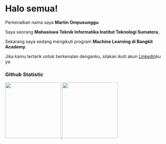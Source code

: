 # Halo semua! 

Perkenalkan nama saya **Martin Ompusunggu**.<br>

Saya seorang **Mahasiswa Teknik Informatika Institut Teknologi Sumatera**,.<br>

Sekarang saya sedang mengikuti program  **Machine Learning di Bangkit Academy**.<br>

Jika kamu tertarik untuk berkenalan denganku, silakan ikuti akun [Linkedin](www.linkedin.com/in/martinompusunggu4102)ku ya.

### Github Statistic
<p align="left">
<a href="https://github.com/Martinexe4">
  <img height="180em" src="https://github-readme-stats-eight-theta.vercel.app/api?username=Martinexe4&show_icons=true&theme=algolia&include_all_commits=true&count_private=true"/>
  <img height="180em" src="https://github-readme-stats-eight-theta.vercel.app/api/top-langs/?username=Martinexe4&layout=compact&langs_count=8&theme=algolia"/>
</a>
</p>
